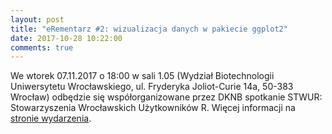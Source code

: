 ```yaml
---
layout: post
title: "eRementarz #2: wizualizacja danych w pakiecie ggplot2"
date: 2017-10-28 10:22:00
comments: true
---
```

  
We wtorek 07.11.2017 o 18:00 w sali 1.05 (Wydział Biotechnologii Uniwersytetu Wrocławskiego, ul. Fryderyka Joliot-Curie 14a, 50-383 Wrocław) odbędzie się współorganizowane przez DKNB spotkanie STWUR: Stowarzyszenia Wrocławskich Użytkowników R. Więcej informacji na [stronie wydarzenia](https://www.meetup.com/pl-PL/Wroclaw-R-Users-Group/events/244610116/).

